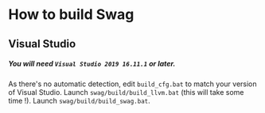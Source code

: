 # How to build Swag

## Visual Studio

##### You will need `Visual Studio 2019 16.11.1` or later.

As there's no automatic detection, edit `build_cfg.bat` to match your version of Visual Studio.
Launch `swag/build/build_llvm.bat` (this will take some time !).
Launch `swag/build/build_swag.bat`.